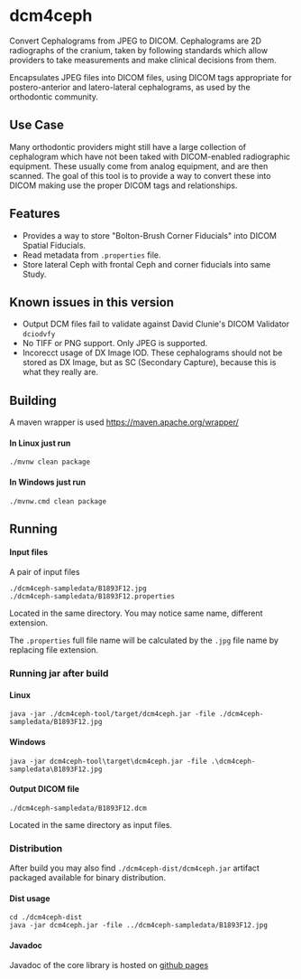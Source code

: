 # dcm4ceph

Convert Cephalograms from JPEG to DICOM. Cephalograms are 2D radiographs of
the cranium, taken by following standards which allow providers to take
measurements and make clinical decisions from them.

Encapsulates JPEG files into DICOM files, using DICOM tags appropriate for
postero-anterior and latero-lateral cephalograms, as used by the orthodontic
community.

## Use Case

Many orthodontic providers might still have a large collection of cephalogram which have not been taked with
DICOM-enabled radiographic equipment. These usually come from analog equipment, and are then scanned.
The goal of this tool is to provide a way to convert these into DICOM making use the proper DICOM tags and relationships.

## Features

* Provides a way to store "Bolton-Brush Corner Fiducials" into DICOM Spatial Fiducials.
* Read metadata from `.properties` file.
* Store lateral Ceph with frontal Ceph and corner fiducials into same Study.

## Known issues in this version

* Output DCM files fail to validate against David Clunie's DICOM Validator `dciodvfy`
* No TIFF or PNG support. Only JPEG is supported.
* Incorecct usage of DX Image IOD. These cephalograms should not be stored as DX Image, but as SC (Secondary Capture),
because this is what they really are.

## Building

A maven wrapper is used
https://maven.apache.org/wrapper/

#### In Linux just run

    ./mvnw clean package

#### In Windows just run

    ./mvnw.cmd clean package

## Running

#### Input files

A pair of input files 
    
    ./dcm4ceph-sampledata/B1893F12.jpg
    ./dcm4ceph-sampledata/B1893F12.properties

Located in the same directory. You may notice same name, different extension.

The `.properties` full file name will be calculated by the `.jpg` file name 
by replacing file extension. 

### Running jar after build

#### Linux
    
    java -jar ./dcm4ceph-tool/target/dcm4ceph.jar -file ./dcm4ceph-sampledata/B1893F12.jpg

#### Windows

    java -jar dcm4ceph-tool\target\dcm4ceph.jar -file .\dcm4ceph-sampledata\B1893F12.jpg

#### Output DICOM file

    ./dcm4ceph-sampledata/B1893F12.dcm

Located in the same directory as input files.

### Distribution

After build you may also find `./dcm4ceph-dist/dcm4ceph.jar` artifact packaged available for binary distribution.

#### Dist usage

    cd ./dcm4ceph-dist
    java -jar dcm4ceph.jar -file ../dcm4ceph-sampledata/B1893F12.jpg

#### Javadoc

Javadoc of the core library is hosted on [github pages](https://open-ortho.github.io/dcm4ceph/apidocs/)



    
